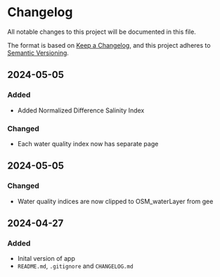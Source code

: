 # Changelog

All notable changes to this project will be documented in this file.

The format is based on [Keep a Changelog](https://keepachangelog.com/en/1.0.0/),
and this project adheres to [Semantic Versioning](https://semver.org/spec/v2.0.0.html).


## 2024-05-05

### Added
- Added Normalized Difference Salinity Index

### Changed
- Each water quality index now has separate page

## 2024-05-05

### Changed
- Water quality indices are now clipped to OSM_waterLayer from gee 

## 2024-04-27

### Added
- Inital version of app
- `README.md`, `.gitignore` and `CHANGELOG.md`
